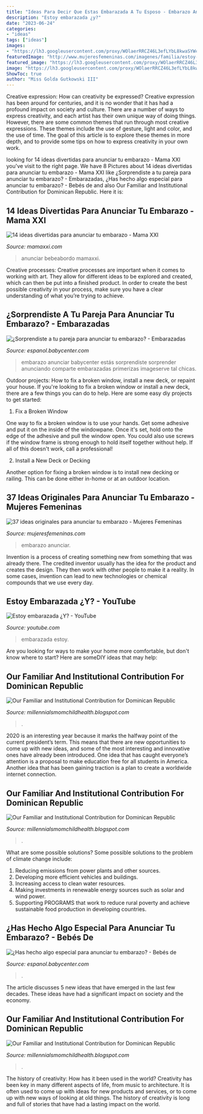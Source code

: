 ```yaml
---
title: "Ideas Para Decir Que Estas Embarazada A Tu Esposo - Embarazo Anunciar Babycenter Estás Sorprendiste Sorprender Anunciando Comparte Embarazadas Primerizas Imageserve Tal Chicas"
description: "Estoy embarazada ¿y?"
date: "2023-06-24"
categories:
- "ideas"
tags: ["ideas"]
images:
- "https://lh3.googleusercontent.com/proxy/WOlaerRRCZ46L3efLYbL8kwaSYWc4IkmM7iL1_4e66Keqr11CaU9ASkqdNj8aAIee38yXfqHWXJw_VDRudjp8KFttQU=w1200-h630-n-k-no-nu"
featuredImage: "http://www.mujeresfemeninas.com/imagenes/familia/estoy-embarazada-cargando.jpg"
featured_image: "https://lh3.googleusercontent.com/proxy/WOlaerRRCZ46L3efLYbL8kwaSYWc4IkmM7iL1_4e66Keqr11CaU9ASkqdNj8aAIee38yXfqHWXJw_VDRudjp8KFttQU=w1200-h630-n-k-no-nu"
image: "https://lh3.googleusercontent.com/proxy/WOlaerRRCZ46L3efLYbL8kwaSYWc4IkmM7iL1_4e66Keqr11CaU9ASkqdNj8aAIee38yXfqHWXJw_VDRudjp8KFttQU=w1200-h630-n-k-no-nu"
ShowToc: true
author: "Miss Golda Gutkowski III"
---
```



Creative expression: How can creativity be expressed?
Creative expression has been around for centuries, and it is no wonder that it has had a profound impact on society and culture. There are a number of ways to express creativity, and each artist has their own unique way of doing things. However, there are some common themes that run through most creative expressions. These themes include the use of gesture, light and color, and the use of time. The goal of this article is to explore these themes in more depth, and to provide some tips on how to express creativity in your own work.

	

		
looking for 14 ideas divertidas para anunciar tu embarazo - Mama XXI you've visit to the right page. We have 8 Pictures about 14 ideas divertidas para anunciar tu embarazo - Mama XXI like ¿Sorprendiste a tu pareja para anunciar tu embarazo? - Embarazadas, ¿Has hecho algo especial para anunciar tu embarazo? - Bebés de and also Our Familiar and Institutional Contribution for Dominican Republic. Here it is:
		
    
## 14 Ideas Divertidas Para Anunciar Tu Embarazo - Mama XXI

<img loading=lazy src="https://i0.wp.com/www.mamaxxi.com/wp-content/uploads/2015/03/bebeabordo.jpg" onerror="this.onerror=null;this.src='https://tse4.mm.bing.net/th?id=OIP.2eIRUVQwTU9oh0ayBhS7XgHaLJ&amp;pid=15.1';" alt="14 ideas divertidas para anunciar tu embarazo - Mama XXI">

_Source: mamaxxi.com_

>anunciar bebeabordo mamaxxi. 

	

Creative processes:
Creative processes are important when it comes to working with art. They allow for different ideas to be explored and created, which can then be put into a finished product. In order to create the best possible creativity in your process, make sure you have a clear understanding of what you’re trying to achieve.

    
## ¿Sorprendiste A Tu Pareja Para Anunciar Tu Embarazo? - Embarazadas

<img loading=lazy src="https://imageserve.babycenter.com/5/000/278/QRqRSotdUhjCcf1EVlOKaOFzGpuDJ8KU_med.jpg" onerror="this.onerror=null;this.src='https://tse2.mm.bing.net/th?id=OIP.8iRXwBrQVynBwiEyro8VAAHaFI&amp;pid=15.1';" alt="¿Sorprendiste a tu pareja para anunciar tu embarazo? - Embarazadas">

_Source: espanol.babycenter.com_

>embarazo anunciar babycenter estás sorprendiste sorprender anunciando comparte embarazadas primerizas imageserve tal chicas. 

	

Outdoor projects: How to fix a broken window, install a new deck, or repaint your house.
If you're looking to fix a broken window or install a new deck, there are a few things you can do to help. Here are some easy diy projects to get started:
1. Fix a Broken Window

One way to fix a broken window is to use your hands. Get some adhesive and put it on the inside of the windowpane. Once it's set, hold onto the edge of the adhesive and pull the window open. You could also use screws if the window frame is strong enough to hold itself together without help. If all of this doesn't work, call a professional!

2. Install a New Deck or Decking

Another option for fixing a broken window is to install new decking or railing. This can be done either in-home or at an outdoor location.

    
## 37 Ideas Originales Para Anunciar Tu Embarazo - Mujeres Femeninas

<img loading=lazy src="http://www.mujeresfemeninas.com/imagenes/familia/estoy-embarazada-cargando.jpg" onerror="this.onerror=null;this.src='https://tse2.mm.bing.net/th?id=OIP.KGgoAv94IPPU_kKvMBFWlgHaFo&amp;pid=15.1';" alt="37 ideas originales para anunciar tu embarazo - Mujeres Femeninas">

_Source: mujeresfemeninas.com_

>embarazo anunciar. 

	

Invention is a process of creating something new from something that was already there. The credited inventor usually has the idea for the product and creates the design. They then work with other people to make it a reality. In some cases, invention can lead to new technologies or chemical compounds that we use every day.

    
## Estoy Embarazada ¿Y? - YouTube

<img loading=lazy src="https://i.ytimg.com/vi/FNns7d2b70w/maxresdefault.jpg" onerror="this.onerror=null;this.src='https://tse3.mm.bing.net/th?id=OIP.Y-U1ZmpMqaxLp2bzJvqQagHaEK&amp;pid=15.1';" alt="Estoy embarazada ¿Y? - YouTube">

_Source: youtube.com_

>embarazada estoy. 

	

Are you looking for ways to make your home more comfortable, but don't know where to start? Here are someDIY ideas that may help: 

    
## Our Familiar And Institutional Contribution For Dominican Republic

<img loading=lazy src="https://lh5.googleusercontent.com/proxy/R_hoT-DVWSNYpQIhaLr9pJ86aInZQxItXxTdnQ1cZ7lXG3i7ANb_ZEz_mIbkz8Z8imtA6_wknAWr3fOGOI0IV-36GhQ=w1200-h630-n-k-no-nu" onerror="this.onerror=null;this.src='https://tse1.mm.bing.net/th?id=OIP.XpbQ79pSi1TatNIN9iqC6gHaFj&amp;pid=15.1';" alt="Our Familiar and Institutional Contribution for Dominican Republic">

_Source: millennialsmomchildhealth.blogspot.com_

>. 

	

2020 is an interesting year because it marks the halfway point of the current president’s term. This means that there are new opportunities to come up with new ideas, and some of the most interesting and innovative ones have already been introduced. One idea that has caught everyone’s attention is a proposal to make education free for all students in America. Another idea that has been gaining traction is a plan to create a worldwide internet connection.

    
## Our Familiar And Institutional Contribution For Dominican Republic

<img loading=lazy src="https://lh6.googleusercontent.com/proxy/gZ6w4f5RPj8CqZfXcN79ADyNosVQPuReMmVYNphTGpVnaQmwqtZOBVA7zGJ1dJXtXS1_hYOrSOB6uPsIslHQ3jn60Qo=w1200-h630-n-k-no-nu" onerror="this.onerror=null;this.src='https://tse4.mm.bing.net/th?id=OIP.l86uFEyX5tILWv5tBmmoKgHaFj&amp;pid=15.1';" alt="Our Familiar and Institutional Contribution for Dominican Republic">

_Source: millennialsmomchildhealth.blogspot.com_

>. 

	

What are some possible solutions?
Some possible solutions to the problem of climate change include:
1. Reducing emissions from power plants and other sources. 
2. Developing more efficient vehicles and buildings. 
3. Increasing access to clean water resources. 
4. Making investments in renewable energy sources such as solar and wind power. 
5. Supporting PROGRAMS that work to reduce rural poverty and achieve sustainable food production in developing countries.

    
## ¿Has Hecho Algo Especial Para Anunciar Tu Embarazo? - Bebés De

<img loading=lazy src="https://imageserve.babycenter.com/17/000/239/qWRf5bdTwpFW4OqmPenxj54VhmmUmCbW_med.jpg" onerror="this.onerror=null;this.src='https://tse4.mm.bing.net/th?id=OIP.3dmyxCPmiXJErH-WBZ0WAgAAAA&amp;pid=15.1';" alt="¿Has hecho algo especial para anunciar tu embarazo? - Bebés de">

_Source: espanol.babycenter.com_

>. 

	

The article discusses 5 new ideas that have emerged in the last few decades. These ideas have had a significant impact on society and the economy.

    
## Our Familiar And Institutional Contribution For Dominican Republic

<img loading=lazy src="https://lh3.googleusercontent.com/proxy/WOlaerRRCZ46L3efLYbL8kwaSYWc4IkmM7iL1_4e66Keqr11CaU9ASkqdNj8aAIee38yXfqHWXJw_VDRudjp8KFttQU=w1200-h630-n-k-no-nu" onerror="this.onerror=null;this.src='https://tse4.mm.bing.net/th?id=OIP.tFj-lFwYZRONDwkx4VuVlgHaFj&amp;pid=15.1';" alt="Our Familiar and Institutional Contribution for Dominican Republic">

_Source: millennialsmomchildhealth.blogspot.com_

>. 

	

The history of creativity: How has it been used in the world?
Creativity has been key in many different aspects of life, from music to architecture. It is often used to come up with ideas for new products and services, or to come up with new ways of looking at old things. The history of creativity is long and full of stories that have had a lasting impact on the world.

